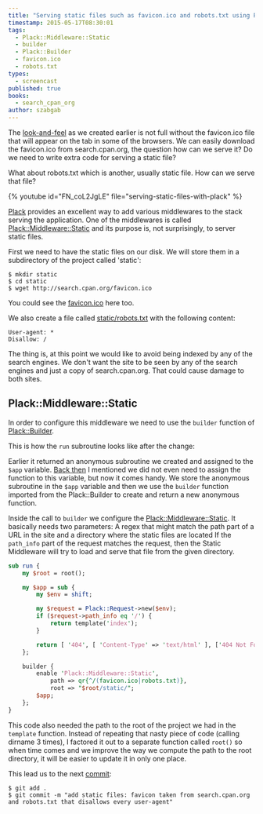 ```yaml
---
title: "Serving static files such as favicon.ico and robots.txt using Plack"
timestamp: 2015-05-17T08:30:01
tags:
  - Plack::Middleware::Static
  - builder
  - Plack::Builder
  - favicon.ico
  - robots.txt
types:
  - screencast
published: true
books:
  - search_cpan_org
author: szabgab
---
```



The [look-and-feel](/create-the-sco-look-and-feel) as we created earlier is not full without the favicon.ico file
that will appear on the tab in some of the browsers. We can easily download the favicon.ico from search.cpan.org,
the question how can we serve it? Do we need to write extra code for serving a static file?

What about robots.txt which is another, usually static file. How can we serve that file?


{% youtube id="FN_coL2JgLE" file="serving-static-files-with-plack" %}

[Plack](http://plackperl.org/) provides an excellent way to add various middlewares to the stack serving the application.
One of the middlewares is called [Plack::Middleware::Static](https://metacpan.org/pod/Plack::Middleware::Static) and
its purpose is, not surprisingly, to server static files.

First we need to have the static files on our disk. We will store them in a subdirectory of the project called 'static':

```
$ mkdir static
$ cd static
$ wget http://search.cpan.org/favicon.ico
```

You could see the [favicon.ico](http://search.cpan.org/favicon.ico) here too.

We also create a file called [static/robots.txt](https://github.com/szabgab/MetaCPAN-SCO/blob/1adde75e60aab8c8f0cf0e8ba42731d09c2024ce/static/robots.txt) with the following content:

```
User-agent: *
Disallow: /
```

The thing is, at this point we would like to avoid being indexed by any of the search engines. We don't want the site to be seen by
any of the search engines and just a copy of search.cpan.org. That could cause damage to both sites.

## Plack::Middleware::Static

In order to configure this middleware we need to use the `builder` function of [Plack::Builder](https://metacpan.org/pod/Plack::Builder).

This is how the `run` subroutine looks like after the change:

Earlier it returned an anonymous subroutine we created and assigned to the `$app` variable.
[Back then](/create-skeleton-psgi-application) I mentioned we did not even need to assign the function to
this variable, but now it comes handy. We store the anonymous subroutine in the `$app` variable and then we use the
`builder` function imported from the Plack::Builder to create and return a new anonymous function.

Inside the call to `builder` we configure the [Plack::Middleware::Static](https://metacpan.org/pod/Plack::Middleware::Static).
It basically needs two parameters: A regex that might match the path part of a URL in the site and a directory where the static files are located
If the `path_info` part of the request matches the request, then the Static Middleware will try to load and serve that file from
the given directory.


```perl
sub run {
    my $root = root();

    my $app = sub {
        my $env = shift;

        my $request = Plack::Request->new($env);
        if ($request->path_info eq '/') {
            return template('index');
        }

        return [ '404', [ 'Content-Type' => 'text/html' ], ['404 Not Found'], ];
    };

    builder {
        enable 'Plack::Middleware::Static',
            path => qr{^/(favicon.ico|robots.txt)},
            root => "$root/static/";
        $app;
    };
}
```


This code also needed the path to the root of the project we had in the `template` function. Instead
of repeating that nasty piece of code (calling dirname 3 times), I factored it out to a separate function
called `root()` so when time comes and we improve the way we compute the path to the root directory,
it will be easier to update it in only one place.

This lead us to the next [commit](https://github.com/szabgab/MetaCPAN-SCO/commit/1adde75e60aab8c8f0cf0e8ba42731d09c2024ce):

```
$ git add .
$ git commit -m "add static files: favicon taken from search.cpan.org and robots.txt that disallows every user-agent"
```

